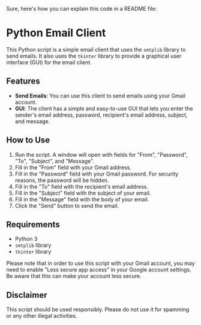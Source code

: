 Sure, here's how you can explain this code in a README file:

# Python Email Client

This Python script is a simple email client that uses the `smtplib` library to send emails. It also uses the `tkinter` library to provide a graphical user interface (GUI) for the email client.

## Features

- **Send Emails**: You can use this client to send emails using your Gmail account.
- **GUI**: The client has a simple and easy-to-use GUI that lets you enter the sender's email address, password, recipient's email address, subject, and message.

## How to Use

1. Run the script. A window will open with fields for "From", "Password", "To", "Subject", and "Message".
2. Fill in the "From" field with your Gmail address.
3. Fill in the "Password" field with your Gmail password. For security reasons, the password will be hidden.
4. Fill in the "To" field with the recipient's email address.
5. Fill in the "Subject" field with the subject of your email.
6. Fill in the "Message" field with the body of your email.
7. Click the "Send" button to send the email.

## Requirements

- Python 3
- `smtplib` library
- `tkinter` library

Please note that in order to use this script with your Gmail account, you may need to enable "Less secure app access" in your Google account settings. Be aware that this can make your account less secure.

## Disclaimer

This script should be used responsibly. Please do not use it for spamming or any other illegal activities.
